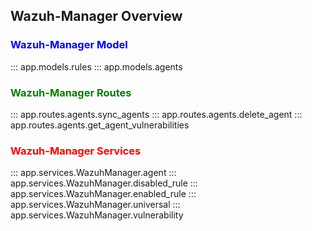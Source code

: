 ## Wazuh-Manager Overview

### <span style="color:blue">Wazuh-Manager Model</span>

::: app.models.rules
::: app.models.agents
<br>

### <span style="color:green">Wazuh-Manager Routes</span>

::: app.routes.agents.sync_agents
::: app.routes.agents.delete_agent
::: app.routes.agents.get_agent_vulnerabilities
<br>

### <span style="color:red">Wazuh-Manager Services</span>
::: app.services.WazuhManager.agent
::: app.services.WazuhManager.disabled_rule
::: app.services.WazuhManager.enabled_rule
::: app.services.WazuhManager.universal
::: app.services.WazuhManager.vulnerability

